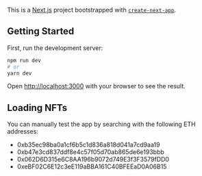 This is a [Next.js](https://nextjs.org/) project bootstrapped with [`create-next-app`](https://github.com/vercel/next.js/tree/canary/packages/create-next-app).

## Getting Started

First, run the development server:

```bash
npm run dev
# or
yarn dev
```

Open [http://localhost:3000](http://localhost:3000) with your browser to see the result.

## Loading NFTs

You can manually test the app by searching with the following ETH addresses:
* 0xb35ec98ba0a1cf6b5c1d836a818d041a7cd9aa19
* 0xb47e3cd837ddf8e4c57f05d70ab865de6e193bbb
* 0x062D6D315e6C8AA196b9072d749E3f3F3579fDD0
* 0xeBF02C6E12c3eE119aBBA161C40BFEEaD0A06B15